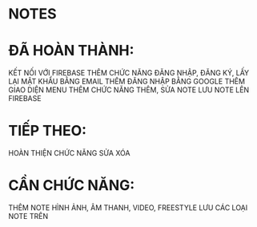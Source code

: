 # NOTES

# ĐÃ HOÀN THÀNH:
KẾT NỐI VỚI FIREBASE
THÊM CHỨC NĂNG ĐĂNG NHẬP, ĐĂNG KÝ, LẤY LẠI MẬT KHẨU BẰNG EMAIL
THÊM ĐĂNG NHẬP BẰNG GOOGLE
THÊM GIAO DIỆN MENU
THÊM CHỨC NĂNG THÊM, SỬA NOTE
LƯU NOTE LÊN FIREBASE

# TIẾP THEO:
HOÀN THIỆN CHỨC NĂNG SỬA XÓA

# CẦN CHỨC NĂNG:
THÊM NOTE HÌNH ẢNH, ÂM THANH, VIDEO, FREESTYLE
LƯU CÁC LOẠI NOTE TRÊN
